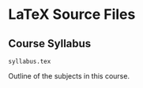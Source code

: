 # LaTeX Source Files


## Course Syllabus

```
syllabus.tex
```
Outline of the subjects in this course.


